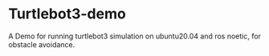 # Turtlebot3-demo
A Demo for running turtlebot3 simulation on ubuntu20.04 and ros noetic, for obstacle avoidance.

